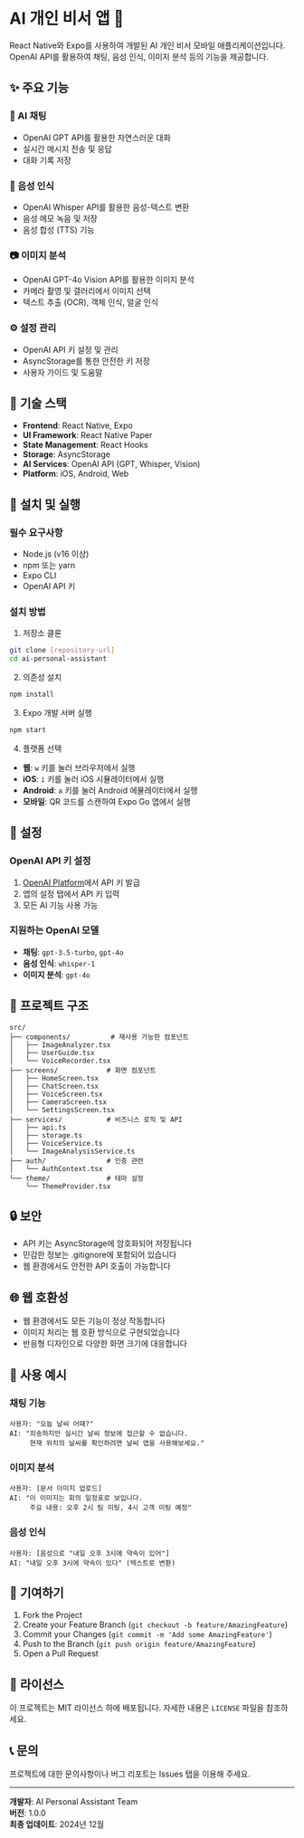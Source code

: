# AI 개인 비서 앱 🤖

React Native와 Expo를 사용하여 개발된 AI 개인 비서 모바일 애플리케이션입니다. OpenAI API를 활용하여 채팅, 음성 인식, 이미지 분석 등의 기능을 제공합니다.

## ✨ 주요 기능

### 💬 AI 채팅
- OpenAI GPT API를 활용한 자연스러운 대화
- 실시간 메시지 전송 및 응답
- 대화 기록 저장

### 🎤 음성 인식
- OpenAI Whisper API를 활용한 음성-텍스트 변환
- 음성 메모 녹음 및 저장
- 음성 합성 (TTS) 기능

### 📷 이미지 분석
- OpenAI GPT-4o Vision API를 활용한 이미지 분석
- 카메라 촬영 및 갤러리에서 이미지 선택
- 텍스트 추출 (OCR), 객체 인식, 얼굴 인식

### ⚙️ 설정 관리
- OpenAI API 키 설정 및 관리
- AsyncStorage를 통한 안전한 키 저장
- 사용자 가이드 및 도움말

## 🚀 기술 스택

- **Frontend**: React Native, Expo
- **UI Framework**: React Native Paper
- **State Management**: React Hooks
- **Storage**: AsyncStorage
- **AI Services**: OpenAI API (GPT, Whisper, Vision)
- **Platform**: iOS, Android, Web

## 📱 설치 및 실행

### 필수 요구사항
- Node.js (v16 이상)
- npm 또는 yarn
- Expo CLI
- OpenAI API 키

### 설치 방법

1. 저장소 클론
```bash
git clone [repository-url]
cd ai-personal-assistant
```

2. 의존성 설치
```bash
npm install
```

3. Expo 개발 서버 실행
```bash
npm start
```

4. 플랫폼 선택
- **웹**: `w` 키를 눌러 브라우저에서 실행
- **iOS**: `i` 키를 눌러 iOS 시뮬레이터에서 실행
- **Android**: `a` 키를 눌러 Android 에뮬레이터에서 실행
- **모바일**: QR 코드를 스캔하여 Expo Go 앱에서 실행

## 🔧 설정

### OpenAI API 키 설정

1. [OpenAI Platform](https://platform.openai.com/)에서 API 키 발급
2. 앱의 설정 탭에서 API 키 입력
3. 모든 AI 기능 사용 가능

### 지원하는 OpenAI 모델

- **채팅**: `gpt-3.5-turbo`, `gpt-4o`
- **음성 인식**: `whisper-1`
- **이미지 분석**: `gpt-4o`

## 📁 프로젝트 구조

```
src/
├── components/          # 재사용 가능한 컴포넌트
│   ├── ImageAnalyzer.tsx
│   ├── UserGuide.tsx
│   └── VoiceRecorder.tsx
├── screens/            # 화면 컴포넌트
│   ├── HomeScreen.tsx
│   ├── ChatScreen.tsx
│   ├── VoiceScreen.tsx
│   ├── CameraScreen.tsx
│   └── SettingsScreen.tsx
├── services/           # 비즈니스 로직 및 API
│   ├── api.ts
│   ├── storage.ts
│   ├── VoiceService.ts
│   └── ImageAnalysisService.ts
├── auth/               # 인증 관련
│   └── AuthContext.tsx
└── theme/              # 테마 설정
    └── ThemeProvider.tsx
```

## 🔒 보안

- API 키는 AsyncStorage에 암호화되어 저장됩니다
- 민감한 정보는 .gitignore에 포함되어 있습니다
- 웹 환경에서도 안전한 API 호출이 가능합니다

## 🌐 웹 호환성

- 웹 환경에서도 모든 기능이 정상 작동합니다
- 이미지 처리는 웹 호환 방식으로 구현되었습니다
- 반응형 디자인으로 다양한 화면 크기에 대응합니다

## 📝 사용 예시

### 채팅 기능
```
사용자: "오늘 날씨 어때?"
AI: "죄송하지만 실시간 날씨 정보에 접근할 수 없습니다. 
     현재 위치의 날씨를 확인하려면 날씨 앱을 사용해보세요."
```

### 이미지 분석
```
사용자: [문서 이미지 업로드]
AI: "이 이미지는 회의 일정표로 보입니다. 
     주요 내용: 오후 2시 팀 미팅, 4시 고객 미팅 예정"
```

### 음성 인식
```
사용자: [음성으로 "내일 오후 3시에 약속이 있어"]
AI: "내일 오후 3시에 약속이 있다" (텍스트로 변환)
```

## 🤝 기여하기

1. Fork the Project
2. Create your Feature Branch (`git checkout -b feature/AmazingFeature`)
3. Commit your Changes (`git commit -m 'Add some AmazingFeature'`)
4. Push to the Branch (`git push origin feature/AmazingFeature`)
5. Open a Pull Request

## 📄 라이선스

이 프로젝트는 MIT 라이선스 하에 배포됩니다. 자세한 내용은 `LICENSE` 파일을 참조하세요.

## 📞 문의

프로젝트에 대한 문의사항이나 버그 리포트는 Issues 탭을 이용해 주세요.

---

**개발자**: AI Personal Assistant Team  
**버전**: 1.0.0  
**최종 업데이트**: 2024년 12월 